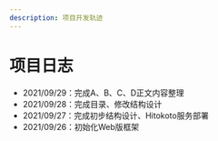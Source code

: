 ```yaml
---
description: 项目开发轨迹
---
```


# 项目日志

- 2021/09/29：完成A、B、C、D正文内容整理
- 2021/09/28：完成目录、修改结构设计
- 2021/09/27：完成初步结构设计、Hitokoto服务部署
- 2021/09/26：初始化Web版框架

